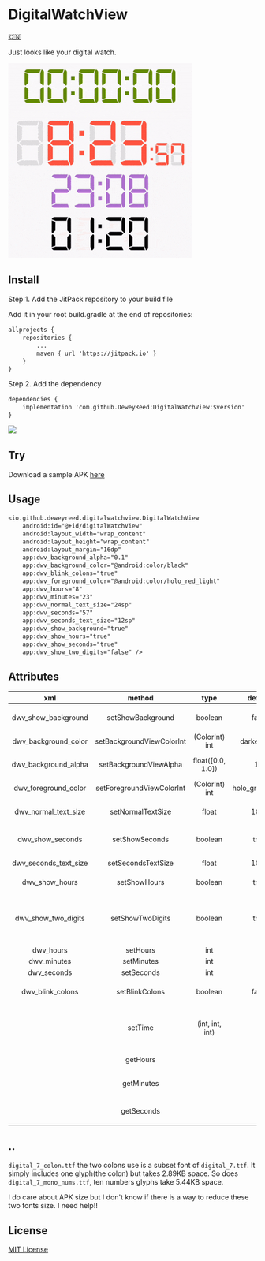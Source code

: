 # DigitalWatchView
[:cn:](https://github.com/DeweyReed/DigitalWatchView/blob/master/README-ZH.md#scrollhmspicker)

Just looks like your digital watch.

![](https://github.com/DeweyReed/DigitalWatchView/blob/master/image/preview.gif?raw=true)

## Install
Step 1. Add the JitPack repository to your build file

Add it in your root build.gradle at the end of repositories:
```
allprojects {
	repositories {
        ...
		maven { url 'https://jitpack.io' }
	}
}
```
Step 2. Add the dependency
```
dependencies {
	implementation 'com.github.DeweyReed:DigitalWatchView:$version'
}
```
[![](https://jitpack.io/v/DeweyReed/DigitalWatchView.svg)](https://jitpack.io/#DeweyReed/DigitalWatchView)

## Try
Download a sample APK [here](https://github.com/DeweyReed/DigitalWatchView/releases/download/1.0/sample.apk)

## Usage
```
<io.github.deweyreed.digitalwatchview.DigitalWatchView
    android:id="@+id/digitalWatchView"
    android:layout_width="wrap_content"
    android:layout_height="wrap_content"
    android:layout_margin="16dp"
    app:dwv_background_alpha="0.1"
    app:dwv_background_color="@android:color/black"
    app:dwv_blink_colons="true"
    app:dwv_foreground_color="@android:color/holo_red_light"
    app:dwv_hours="8"
    app:dwv_minutes="23"
    app:dwv_normal_text_size="24sp"
    app:dwv_seconds="57"
    app:dwv_seconds_text_size="12sp"
    app:dwv_show_background="true"
    app:dwv_show_hours="true"
    app:dwv_show_seconds="true"
    app:dwv_show_two_digits="false" />
```

## Attributes

|xml|method|type|default|meaning|
|:-:|:-:|:-:|:-:|:-|
|dwv_show_background|setShowBackground|boolean|false|Show a shadow background|
|dwv_background_color|setBackgroundViewColorInt|(ColorInt) int|darker_gray|Background text color|
|dwv_background_alpha|setBackgroundViewAlpha|float([0.0, 1.0])|1.0|Set background text alpha|
|dwv_foreground_color|setForegroundViewColorInt|(ColorInt) int|holo_green_dark|Digital text color|
|dwv_normal_text_size|setNormalTextSize|float|18sp|Set hours and minutes text size|
|dwv_show_seconds|setShowSeconds|boolean|true|Show seconds digits|
|dwv_seconds_text_size|setSecondsTextSize|float|18sp|Set seconds text size|
|dwv_show_hours|setShowHours|boolean|true|Show hours digits|
|dwv_show_two_digits|setShowTwoDigits|boolean|true|Use %02d format for hours digits(minutes if hours are hidden)|
|dwv_hours|setHours|int|0|Set hours|
|dwv_minutes|setMinutes|int|0|Set minutes|
|dwv_seconds|setSeconds|int|0|Set seconds|
|dwv_blink_colons|setBlinkColons|boolean|false|Blink colons like a digital watch|
||setTime|(int, int, int)||Set hours, minutes and seconds using one method|
||getHours|||Return current hours|
||getMinutes|||Return current minutes|
||getSeconds|||Return current seconds|

## ..
`digital_7_colon.ttf` the two colons use is a subset font of `digital_7.ttf`. It simply includes one glyph(the colon) but takes 2.89KB space. So does `digital_7_mono_nums.ttf`, ten numbers glyphs take 5.44KB space.

I do care about APK size but I don't know if there is a way to reduce these two fonts size. I need help!!

## License
[MIT License](https://github.com/DeweyReed/DigitalWatchView/blob/master/LICENSE)